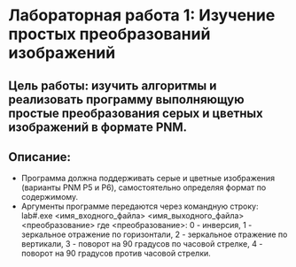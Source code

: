 # Лабораторная работа 1: Изучение простых преобразований изображений
## Цель работы: изучить алгоритмы и реализовать программу выполняющую простые преобразования серых и цветных изображений в формате PNM.
## Описание:
* Программа должна поддерживать серые и цветные изображения (варианты PNM P5 и P6), самостоятельно определяя формат по содержимому.
* Аргументы программе передаются через командную строку: lab#.exe <имя_входного_файла> <имя_выходного_файла> <преобразование>
где <преобразование>:
0 - инверсия,
1 - зеркальное отражение по горизонтали,
2 - зеркальное отражение по вертикали,
3 - поворот на 90 градусов по часовой стрелке,
4 - поворот на 90 градусов против часовой стрелки.
